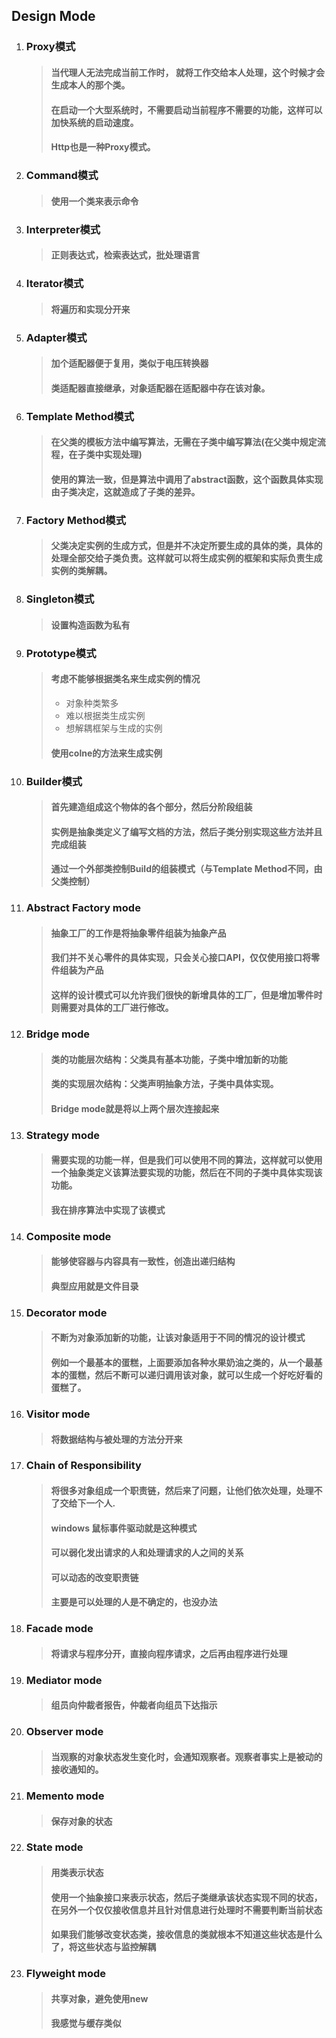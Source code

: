 ## Design Mode

1. ### Proxy模式
    > #### 当代理人无法完成当前工作时， 就将工作交给本人处理，这个时候才会生成本人的那个类。
    > #### 在启动一个大型系统时，不需要启动当前程序不需要的功能，这样可以加快系统的启动速度。
    > #### Http也是一种Proxy模式。
  
2. ### Command模式
    > #### 使用一个类来表示命令
  
3. ### Interpreter模式
    > #### 正则表达式，检索表达式，批处理语言
    
4. ### Iterator模式
    > #### 将遍历和实现分开来

5. ### Adapter模式
    > #### 加个适配器便于复用，类似于电压转换器
    > #### 类适配器直接继承，对象适配器在适配器中存在该对象。
    
6. ### Template Method模式
    > #### 在父类的模板方法中编写算法，无需在子类中编写算法(在父类中规定流程，在子类中实现处理)
    > #### 使用的算法一致，但是算法中调用了abstract函数，这个函数具体实现由子类决定，这就造成了子类的差异。
    
7. ### Factory Method模式
    > #### 父类决定实例的生成方式，但是并不决定所要生成的具体的类，具体的处理全部交给子类负责。这样就可以将生成实例的框架和实际负责生成实例的类解耦。
    
8. ### Singleton模式
    > #### 设置构造函数为私有

9. ### Prototype模式
    > #### 考虑不能够根据类名来生成实例的情况
     > * 对象种类繁多
     > * 难以根据类生成实例
     > * 想解耦框架与生成的实例
    > #### 使用colne的方法来生成实例

10. ### Builder模式
    > #### 首先建造组成这个物体的各个部分，然后分阶段组装
    > #### 实例是抽象类定义了编写文档的方法，然后子类分别实现这些方法并且完成组装
    > #### 通过一个外部类控制Build的组装模式（与Template Method不同，由父类控制）
    
11. ### Abstract Factory mode
    > #### 抽象工厂的工作是将抽象零件组装为抽象产品
    > #### 我们并不关心零件的具体实现，只会关心接口API，仅仅使用接口将零件组装为产品
    > #### 这样的设计模式可以允许我们很快的新增具体的工厂，但是增加零件时则需要对具体的工厂进行修改。
    
12. ### Bridge mode
    > #### 类的功能层次结构：父类具有基本功能，子类中增加新的功能
    > #### 类的实现层次结构：父类声明抽象方法，子类中具体实现。
    > #### Bridge mode就是将以上两个层次连接起来
    
13. ### Strategy mode
    > #### 需要实现的功能一样，但是我们可以使用不同的算法，这样就可以使用一个抽象类定义该算法要实现的功能，然后在不同的子类中具体实现该功能。
    > #### 我在排序算法中实现了该模式

14. ### Composite mode
    > #### 能够使容器与内容具有一致性，创造出递归结构
    > #### 典型应用就是文件目录

15. ### Decorator mode
    > #### 不断为对象添加新的功能，让该对象适用于不同的情况的设计模式
    > #### 例如一个最基本的蛋糕，上面要添加各种水果奶油之类的，从一个最基本的蛋糕，然后不断可以递归调用该对象，就可以生成一个好吃好看的蛋糕了。

16. ### Visitor mode
    > #### 将数据结构与被处理的方法分开来
    
17. ### Chain of Responsibility
    > #### 将很多对象组成一个职责链，然后来了问题，让他们依次处理，处理不了交给下一个人.
    > #### windows 鼠标事件驱动就是这种模式
    > #### 可以弱化发出请求的人和处理请求的人之间的关系
    > #### 可以动态的改变职责链
    > #### 主要是可以处理的人是不确定的，也没办法

18. ### Facade mode
    > #### 将请求与程序分开，直接向程序请求，之后再由程序进行处理
    
19. ### Mediator mode
    > #### 组员向仲裁者报告，仲裁者向组员下达指示
    
20. ### Observer mode
    > #### 当观察的对象状态发生变化时，会通知观察者。观察者事实上是被动的接收通知的。
    
21. ### Memento mode
    > #### 保存对象的状态
    
22. ### State mode
    > #### 用类表示状态
    > #### 使用一个抽象接口来表示状态，然后子类继承该状态实现不同的状态，在另外一个仅仅接收信息并且针对信息进行处理时不需要判断当前状态
    > #### 如果我们能够改变状态类，接收信息的类就根本不知道这些状态是什么了，将这些状态与监控解耦
    
23. ### Flyweight mode
    > #### 共享对象，避免使用new
    > #### 我感觉与缓存类似    
 